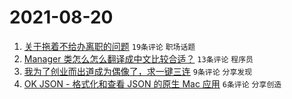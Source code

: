 # 2021-08-20

1. [关于拖着不给办离职的问题](https://www.v2ex.com/t/796927) `19条评论` `职场话题`
1. [Manager 类怎么怎么翻译成中文比较合适？](https://www.v2ex.com/t/796918) `13条评论` `程序员`
1. [我为了创业而出道成为偶像了，求一键三连](https://www.v2ex.com/t/796910) `9条评论` `分享发现`
1. [OK JSON - 格式化和查看 JSON 的原生 Mac 应用](https://www.v2ex.com/t/796925) `6条评论` `分享创造`
